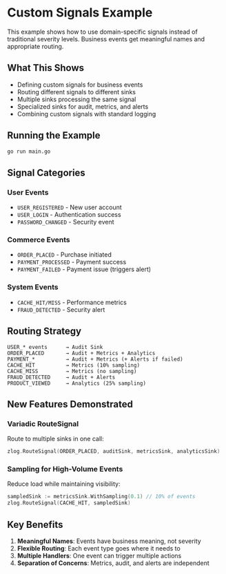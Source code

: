 # Custom Signals Example

This example shows how to use domain-specific signals instead of traditional severity levels. Business events get meaningful names and appropriate routing.

## What This Shows

- Defining custom signals for business events
- Routing different signals to different sinks
- Multiple sinks processing the same signal
- Specialized sinks for audit, metrics, and alerts
- Combining custom signals with standard logging

## Running the Example

```bash
go run main.go
```

## Signal Categories

### User Events
- `USER_REGISTERED` - New user account
- `USER_LOGIN` - Authentication success
- `PASSWORD_CHANGED` - Security event

### Commerce Events  
- `ORDER_PLACED` - Purchase initiated
- `PAYMENT_PROCESSED` - Payment success
- `PAYMENT_FAILED` - Payment issue (triggers alert)

### System Events
- `CACHE_HIT/MISS` - Performance metrics
- `FRAUD_DETECTED` - Security alert

## Routing Strategy

```
USER_* events      → Audit Sink
ORDER_PLACED       → Audit + Metrics + Analytics
PAYMENT_*          → Audit + Metrics (+ Alerts if failed)
CACHE_HIT          → Metrics (10% sampling)
CACHE_MISS         → Metrics (no sampling)
FRAUD_DETECTED     → Audit + Alerts
PRODUCT_VIEWED     → Analytics (25% sampling)
```

## New Features Demonstrated

### Variadic RouteSignal
Route to multiple sinks in one call:
```go
zlog.RouteSignal(ORDER_PLACED, auditSink, metricsSink, analyticsSink)
```

### Sampling for High-Volume Events
Reduce load while maintaining visibility:
```go
sampledSink := metricsSink.WithSampling(0.1) // 10% of events
zlog.RouteSignal(CACHE_HIT, sampledSink)
```

## Key Benefits

1. **Meaningful Names**: Events have business meaning, not severity
2. **Flexible Routing**: Each event type goes where it needs to
3. **Multiple Handlers**: One event can trigger multiple actions
4. **Separation of Concerns**: Metrics, audit, and alerts are independent